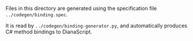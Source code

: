 Files in this directory are generated using the specification file `../codegen/binding.spec`.

It is read by `../codegen/binding-generator.py`, and automatically produces C# method bindings to DianaScript.
